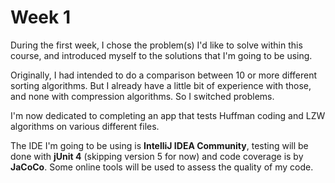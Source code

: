 # Week 1

During the first week, I chose the problem(s) I'd like to solve within this course, and introduced myself to the solutions that I'm going to be using.

Originally, I had intended to do a comparison between 10 or more different sorting algorithms. But I already have a little bit of experience with those, and none with compression algorithms. So I switched problems.

I'm now dedicated to completing an app that tests Huffman coding and LZW algorithms on various different files.

The IDE I'm going to be using is **IntelliJ IDEA Community**, testing will be done with **jUnit 4** (skipping version 5 for now) and code coverage is by **JaCoCo**. Some online tools will be used to assess the quality of my code.
